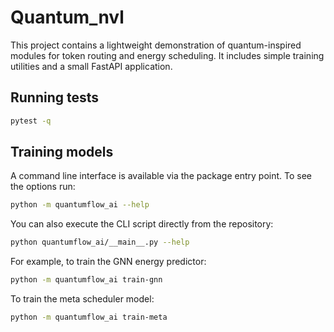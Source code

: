 # Quantum_nvl

This project contains a lightweight demonstration of quantum-inspired modules for token routing and energy scheduling. It includes simple training utilities and a small FastAPI application.

## Running tests

```bash
pytest -q
```

## Training models

A command line interface is available via the package entry point. To see the options run:

```bash
python -m quantumflow_ai --help
```
You can also execute the CLI script directly from the repository:
```bash
python quantumflow_ai/__main__.py --help
```

For example, to train the GNN energy predictor:

```bash
python -m quantumflow_ai train-gnn
```

To train the meta scheduler model:

```bash
python -m quantumflow_ai train-meta
```
